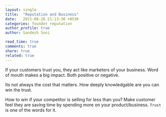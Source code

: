 ```yaml
---
layout: single
title:  "Reputation and Business"
date:   2021-08-26 21:13:30 +0530
categories: founder reputation
author_profile: true
author: Sandesh Soni

read_time: true
comments: true
share: true
related: true
---
```


If your customers trust you, they act like marketers of your business.
Word of mouth makes a big impact. Both positive or negative.

Its not always the cost that matters.
How deeply knowledgable are you can win the trust.

How to win if your competitor is selling for less than you?
Make customer feel they are saving time by spending more on your product/business.
`Trust` is one of the words for it.





[jekyll-docs]: https://jekyllrb.com/docs/home
[jekyll-gh]:   https://github.com/jekyll/jekyll
[jekyll-talk]: https://talk.jekyllrb.com/
